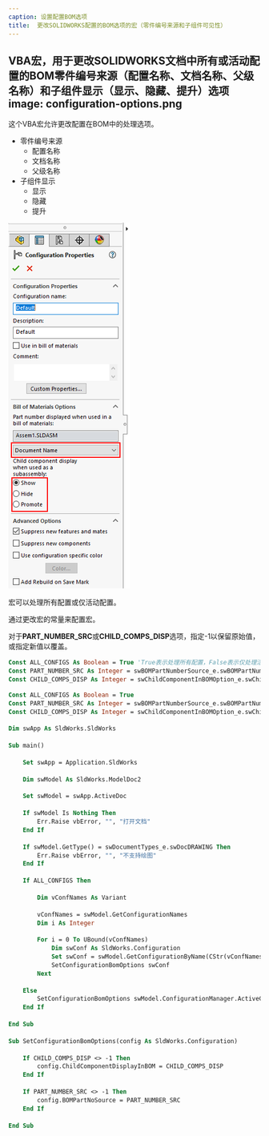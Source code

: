 ```yaml
---
caption: 设置配置BOM选项
title:  更改SOLIDWORKS配置的BOM选项的宏（零件编号来源和子组件可见性）
---
```

 VBA宏，用于更改SOLIDWORKS文档中所有或活动配置的BOM零件编号来源（配置名称、文档名称、父级名称）和子组件显示（显示、隐藏、提升）选项
image: configuration-options.png
---
这个VBA宏允许更改配置在BOM中的处理选项。

* 零件编号来源
    * 配置名称
    * 文档名称
    * 父级名称
* 子组件显示
    * 显示
    * 隐藏
    * 提升

![配置选项属性管理器页面](configuration-options.png)

宏可以处理所有配置或仅活动配置。

通过更改宏的常量来配置宏。

对于**PART_NUMBER_SRC**或**CHILD_COMPS_DISP**选项，指定-1以保留原始值，或指定新值以覆盖。

~~~ vb
Const ALL_CONFIGS As Boolean = True 'True表示处理所有配置，False表示仅处理活动配置
Const PART_NUMBER_SRC As Integer = swBOMPartNumberSource_e.swBOMPartNumber_ConfigurationName '零件编号来源：-1表示保持原样，或者swBOMPartNumberSource_e.swBOMPartNumber_ConfigurationName、swBOMPartNumberSource_e.swBOMPartNumber_DocumentName或swBOMPartNumberSource_e.swBOMPartNumber_ParentName
Const CHILD_COMPS_DISP As Integer = swChildComponentInBOMOption_e.swChildComponent_Promote 'BOM中组件的显示：-1表示保持原样，或者swChildComponentInBOMOption_e.swChildComponent_Show、swChildComponentInBOMOption_e.swChildComponent_Hide或swChildComponentInBOMOption_e.swChildComponent_Promote
~~~

~~~ vb
Const ALL_CONFIGS As Boolean = True
Const PART_NUMBER_SRC As Integer = swBOMPartNumberSource_e.swBOMPartNumber_ConfigurationName
Const CHILD_COMPS_DISP As Integer = swChildComponentInBOMOption_e.swChildComponent_Promote

Dim swApp As SldWorks.SldWorks

Sub main()

    Set swApp = Application.SldWorks
    
    Dim swModel As SldWorks.ModelDoc2
    
    Set swModel = swApp.ActiveDoc
    
    If swModel Is Nothing Then
        Err.Raise vbError, "", "打开文档"
    End If
    
    If swModel.GetType() = swDocumentTypes_e.swDocDRAWING Then
        Err.Raise vbError, "", "不支持绘图"
    End If
    
    If ALL_CONFIGS Then
        
        Dim vConfNames As Variant
        
        vConfNames = swModel.GetConfigurationNames
        Dim i As Integer
        
        For i = 0 To UBound(vConfNames)
            Dim swConf As SldWorks.Configuration
            Set swConf = swModel.GetConfigurationByName(CStr(vConfNames(i)))
            SetConfigurationBomOptions swConf
        Next
        
    Else
        SetConfigurationBomOptions swModel.ConfigurationManager.ActiveConfiguration
    End If
    
End Sub

Sub SetConfigurationBomOptions(config As SldWorks.Configuration)
    
    If CHILD_COMPS_DISP <> -1 Then
        config.ChildComponentDisplayInBOM = CHILD_COMPS_DISP
    End If
    
    If PART_NUMBER_SRC <> -1 Then
        config.BOMPartNoSource = PART_NUMBER_SRC
    End If
    
End Sub
~~~